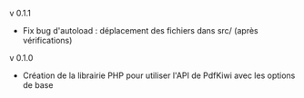 v 0.1.1
  - Fix bug d'autoload : déplacement des fichiers dans src/ (après vérifications)

v 0.1.0
  - Création de la librairie PHP pour utiliser l'API de PdfKiwi avec les options de base
